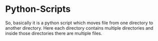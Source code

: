 # Python-Scripts
So, basically it is a python script which moves file from one directory to another directory. Here each directory contains multiple directories and 
inside those directories there are multiple files.
